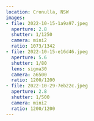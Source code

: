 ```yaml
---
location: Cronulla, NSW
images:
- file: 2022-10-15-1a9a97.jpeg
  aperture: 2.8
  shutter: 1/1250
  camera: mini2
  ratio: 1073/1342
- file: 2022-10-15-e16d46.jpeg
  aperture: 5.6
  shutter: 1/80
  lens: sigma30
  camera: a6500
  ratio: 1200/1200
- file: 2022-10-29-7eb22c.jpeg
  aperture: 2.8
  shutter: 1/500
  camera: mini2
  ratio: 1200/1200
---
```

